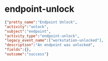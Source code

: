 endpoint-unlock
===============

```JSON
{"pretty_name":"Endpoint Unlock",
"activity":"unlock",
"subject":"endpoint",
"activity_type":"endpoint-unlock",
"legacy_event_name":["workstation-unlocked"],
"description":"An endpoint was unlocked",
"fields":{},
"outcome":"success"}
```